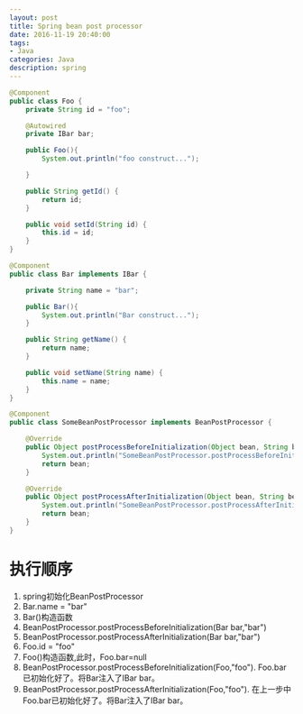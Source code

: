 ```yaml
---
layout: post
title: Spring bean post processor
date: 2016-11-19 20:40:00
tags:
- Java
categories: Java
description: spring
---
```




```java
@Component
public class Foo {
    private String id = "foo";

    @Autowired
    private IBar bar;

    public Foo(){
        System.out.println("foo construct...");

    }

    public String getId() {
        return id;
    }

    public void setId(String id) {
        this.id = id;
    }
}
```


```java
@Component
public class Bar implements IBar {

    private String name = "bar";

    public Bar(){
        System.out.println("Bar construct...");
    }

    public String getName() {
        return name;
    }

    public void setName(String name) {
        this.name = name;
    }
}
```

```java
@Component
public class SomeBeanPostProcessor implements BeanPostProcessor {

    @Override
    public Object postProcessBeforeInitialization(Object bean, String beanName) throws BeansException {
        System.out.println("SomeBeanPostProcessor.postProcessBeforeInitialization ..." + beanName);
        return bean;
    }

    @Override
    public Object postProcessAfterInitialization(Object bean, String beanName) throws BeansException {
        System.out.println("SomeBeanPostProcessor.postProcessAfterInitialization ..." + beanName);
        return bean;
    }
}
```

# 执行顺序

1. spring初始化BeanPostProcessor
2. Bar.name = "bar"
3. Bar()构造函数
4. BeanPostProcessor.postProcessBeforeInitialization(Bar bar,"bar")
5. BeanPostProcessor.postProcessAfterInitialization(Bar bar,"bar")
6. Foo.id = "foo"
7. Foo()构造函数,此时，Foo.bar=null
8. BeanPostProcessor.postProcessBeforeInitialization(Foo,"foo"). Foo.bar已初始化好了。将Bar注入了IBar bar。
9. BeanPostProcessor.postProcessAfterInitialization(Foo,"foo"). 在上一步中Foo.bar已初始化好了。将Bar注入了IBar bar。

